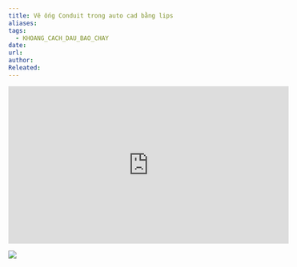 ```yaml
---
title: Vẽ ống Conduit trong auto cad bằng lips
aliases: 
tags:
  - KHOANG_CACH_DAU_BAO_CHAY
date: 
url: 
author: 
Releated:
---
```



<iframe width="560" height="315" src="https://www.youtube.com/embed/gMTocj_J8pI?si=iuS8P9fmS5juSzwm" title="YouTube video player" frameborder="0" allow="accelerometer; autoplay; clipboard-write; encrypted-media; gyroscope; picture-in-picture; web-share" referrerpolicy="strict-origin-when-cross-origin" allowfullscreen></iframe>

![](https://i.imgur.com/KTALWM5.png)
